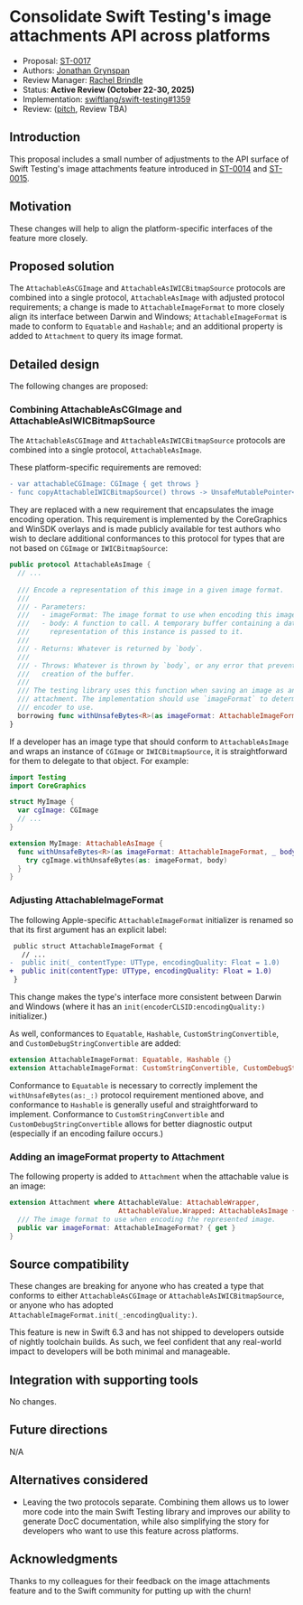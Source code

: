 # Consolidate Swift Testing's image attachments API across platforms

* Proposal: [ST-0017](0017-image-attachment-consolidation.md)
* Authors: [Jonathan Grynspan](https://github.com/grynspan)
* Review Manager: [Rachel Brindle](https://github.com/younata)
* Status: **Active Review (October 22-30, 2025)**
* Implementation: [swiftlang/swift-testing#1359](https://github.com/swiftlang/swift-testing/pull/1359)
* Review: ([pitch](https://forums.swift.org/t/pitch-adjustments-to-image-attachments-in-swift-testing/82581), Review TBA)

## Introduction

This proposal includes a small number of adjustments to the API surface of Swift
Testing's image attachments feature introduced in [ST-0014](0014-image-attachments-in-swift-testing-apple-platforms.md)
and [ST-0015](0015-image-attachments-in-swift-testing-windows.md).

## Motivation

These changes will help to align the platform-specific interfaces of the feature
more closely.

## Proposed solution

The `AttachableAsCGImage` and `AttachableAsIWICBitmapSource` protocols are
combined into a single protocol, `AttachableAsImage` with adjusted protocol
requirements; a change is made to `AttachableImageFormat` to more closely
align its interface between Darwin and Windows; `AttachableImageFormat` is made
to conform to `Equatable` and `Hashable`; and an additional property is added to
`Attachment` to query its image format.

## Detailed design

The following changes are proposed:

### Combining AttachableAsCGImage and AttachableAsIWICBitmapSource

The `AttachableAsCGImage` and `AttachableAsIWICBitmapSource` protocols are
combined into a single protocol, `AttachableAsImage`.

These platform-specific requirements are removed:

```diff
- var attachableCGImage: CGImage { get throws }
- func copyAttachableIWICBitmapSource() throws -> UnsafeMutablePointer<IWICBitmapSource>
```

They are replaced with a new requirement that encapsulates the image encoding
operation. This requirement is implemented by the CoreGraphics and WinSDK
overlays and is made publicly available for test authors who wish to declare
additional conformances to this protocol for types that are not based on
`CGImage` or `IWICBitmapSource`:

```swift
public protocol AttachableAsImage {
  // ...
  
  /// Encode a representation of this image in a given image format.
  ///
  /// - Parameters:
  ///   - imageFormat: The image format to use when encoding this image.
  ///   - body: A function to call. A temporary buffer containing a data
  ///     representation of this instance is passed to it.
  ///
  /// - Returns: Whatever is returned by `body`.
  ///
  /// - Throws: Whatever is thrown by `body`, or any error that prevented the
  ///   creation of the buffer.
  ///
  /// The testing library uses this function when saving an image as an
  /// attachment. The implementation should use `imageFormat` to determine what
  /// encoder to use.
  borrowing func withUnsafeBytes<R>(as imageFormat: AttachableImageFormat, _ body: (UnsafeRawBufferPointer) throws -> R) throws -> R
}
```

If a developer has an image type that should conform to `AttachableAsImage` and
wraps an instance of `CGImage` or `IWICBitmapSource`, it is straightforward for
them to delegate to that object. For example:

```swift
import Testing
import CoreGraphics

struct MyImage {
  var cgImage: CGImage
  // ...
}

extension MyImage: AttachableAsImage {
  func withUnsafeBytes<R>(as imageFormat: AttachableImageFormat, _ body: (UnsafeRawBufferPointer) throws -> R) throws -> R {
    try cgImage.withUnsafeBytes(as: imageFormat, body)
  }
}
```

### Adjusting AttachableImageFormat

The following Apple-specific `AttachableImageFormat` initializer is renamed so
that its first argument has an explicit label:

```diff
 public struct AttachableImageFormat {
   // ...
-  public init(_ contentType: UTType, encodingQuality: Float = 1.0)
+  public init(contentType: UTType, encodingQuality: Float = 1.0)
 }
```

This change makes the type's interface more consistent between Darwin and
Windows (where it has an `init(encoderCLSID:encodingQuality:)` initializer.)

As well, conformances to `Equatable`, `Hashable`, `CustomStringConvertible`, and
`CustomDebugStringConvertible` are added:

```swift
extension AttachableImageFormat: Equatable, Hashable {}
extension AttachableImageFormat: CustomStringConvertible, CustomDebugStringConvertible {}
```

Conformance to `Equatable` is necessary to correctly implement the
`withUnsafeBytes(as:_:)` protocol requirement mentioned above, and conformance
to `Hashable` is generally useful and straightforward to implement. Conformance
to `CustomStringConvertible` and `CustomDebugStringConvertible` allows for
better diagnostic output (especially if an encoding failure occurs.)

### Adding an imageFormat property to Attachment

The following property is added to `Attachment` when the attachable value is an
image:

```swift
extension Attachment where AttachableValue: AttachableWrapper,
                           AttachableValue.Wrapped: AttachableAsImage {
  /// The image format to use when encoding the represented image.
  public var imageFormat: AttachableImageFormat? { get }
}
```

## Source compatibility

These changes are breaking for anyone who has created a type that conforms to
either `AttachableAsCGImage` or `AttachableAsIWICBitmapSource`, or anyone who
has adopted `AttachableImageFormat.init(_:encodingQuality:)`.

This feature is new in Swift 6.3 and has not shipped to developers outside of
nightly toolchain builds. As such, we feel confident that any real-world impact
to developers will be both minimal and manageable.

## Integration with supporting tools

No changes.

## Future directions

N/A

## Alternatives considered

- Leaving the two protocols separate. Combining them allows us to lower more
  code into the main Swift Testing library and improves our ability to generate
  DocC documentation, while also simplifying the story for developers who want
  to use this feature across platforms.

## Acknowledgments

Thanks to my colleagues for their feedback on the image attachments feature and
to the Swift community for putting up with the churn!
